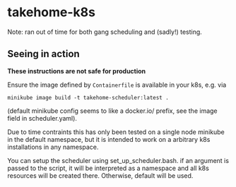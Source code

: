 # takehome-k8s
Note: ran out of time for both gang scheduling and (sadly!) testing.


## Seeing in action
**These instructions are not safe for production**

Ensure the image defined by `Containerfile` is available in your k8s, e.g. via

```
minikube image build -t takehome-scheduler:latest .
```

(default minikube config seems to like a docker.io/ prefix, see the image field in scheduler.yaml).

Due to time contraints this has only been tested on a single node minikube in the default namespace, but it is intended to work on a arbitrary k8s installations in any namespace.

You can setup the scheduler using set_up_scheduler.bash. if an argument is passed to the script, it will be interpreted as a namespace and all k8s resources will be created there. Otherwise, default will be used.
